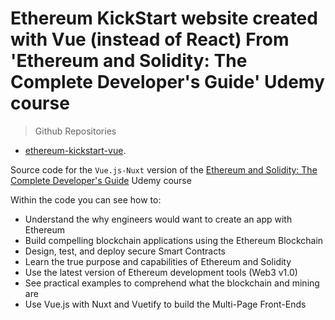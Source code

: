 # Ethereum KickStart website created with Vue (instead of React) From 'Ethereum and Solidity: The Complete Developer's Guide' Udemy course

> Github Repositories
- [ethereum-kickstart-vue](https://github.com/peelmicro/ethereum-kickstart-vue).

Source code for the `Vue.js-Nuxt` version of the [Ethereum and Solidity: The Complete Developer's Guide](https://www.udemy.com/ethereum-and-solidity-the-complete-developers-guide/) Udemy course

Within the code you can see how to:
- Understand the why engineers would want to create an app with Ethereum
- Build compelling blockchain applications using the Ethereum Blockchain
- Design, test, and deploy secure Smart Contracts
- Learn the true purpose and capabilities of Ethereum and Solidity
- Use the latest version of Ethereum development tools (Web3 v1.0)
- See practical examples to comprehend what the blockchain and mining are
- Use Vue.js with Nuxt and Vuetify to build the Multi-Page Front-Ends 